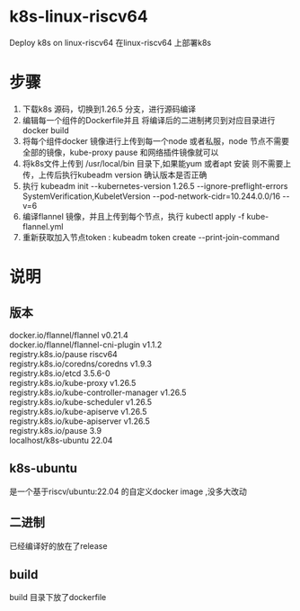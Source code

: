 # k8s-linux-riscv64
Deploy k8s on linux-riscv64 在linux-riscv64 上部署k8s
# 步骤

1. 下载k8s 源码，切换到1.26.5 分支，进行源码编译
2. 编辑每一个组件的Dockerfile并且 将编译后的二进制拷贝到对应目录进行docker build
3. 将每个组件docker 镜像进行上传到每一个node 或者私服，node 节点不需要全部的镜像，kube-proxy pause 和网络插件镜像就可以
4. 将k8s文件上传到 /usr/local/bin 目录下,如果能yum 或者apt 安装 则不需要上传，上传后执行kubeadm version 确认版本是否正确
5. 执行 kubeadm init  --kubernetes-version 1.26.5 --ignore-preflight-errors SystemVerification,KubeletVersion --pod-network-cidr=10.244.0.0/16  --v=6
6. 编译flannel 镜像，并且上传到每个节点，执行 kubectl apply -f kube-flannel.yml
7. 重新获取加入节点token : kubeadm token create --print-join-command

# 说明

## 版本 

docker.io/flannel/flannel                v0.21.4     
docker.io/flannel/flannel-cni-plugin     v1.1.2      
registry.k8s.io/pause                    riscv64     
registry.k8s.io/coredns/coredns          v1.9.3      
registry.k8s.io/etcd                     3.5.6-0     
registry.k8s.io/kube-proxy               v1.26.5     
registry.k8s.io/kube-controller-manager  v1.26.5     
registry.k8s.io/kube-scheduler           v1.26.5     
registry.k8s.io/kube-apiserve            v1.26.5     
registry.k8s.io/kube-apiserver           v1.26.5     
registry.k8s.io/pause                    3.9         
localhost/k8s-ubuntu                     22.04       

## k8s-ubuntu 

是一个基于riscv/ubuntu:22.04 的自定义docker image ,没多大改动

## 二进制

已经编译好的放在了release

## build 

build 目录下放了dockerfile



